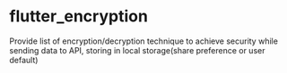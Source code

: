 # flutter_encryption

Provide list of encryption/decryption technique to achieve security while sending data to API, storing in local storage(share preference or user default)
